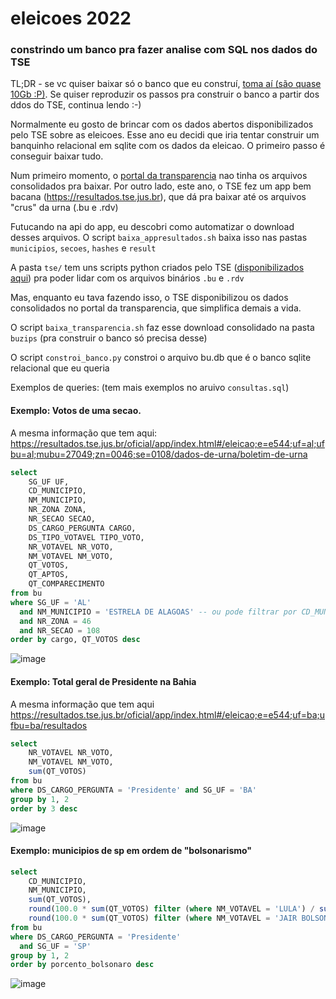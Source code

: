 # eleicoes 2022

### constrindo um banco pra fazer analise com SQL nos dados do TSE

TL;DR - se vc quiser baixar só o banco que eu construí, [toma aí (são quase 10Gb :P)](https://1drv.ms/u/s!Anp5dQ7ntRq8hAdzMazYWbbtDi-F?e=W4xatB). Se quiser reproduzir os passos pra construir o banco a partir dos ddos do TSE, continua lendo :-)

Normalmente eu gosto de brincar com os dados abertos disponibilizados pelo TSE sobre as eleicoes.
Esse ano eu decidi que iria tentar construir um banquinho relacional em sqlite com os dados da eleicao.
O primeiro passo é conseguir baixar tudo.

Num primeiro momento, o [portal da transparencia](https://dadosabertos.tse.jus.br/organization/tse-agel) nao tinha os arquivos consolidados pra baixar.
Por outro lado, este ano, o TSE fez um app bem bacana (https://resultados.tse.jus.br), que dá pra baixar até os arquivos "crus" da urna (.bu e .rdv)

Futucando na api do app, eu descobri como automatizar o download desses arquivos. O script `baixa_appresultados.sh` baixa isso nas pastas `municipios`, `secoes`, `hashes` e `result`

A pasta `tse/` tem uns scripts python criados pelo TSE ([disponibilizados aqui](https://www.tse.jus.br/eleicoes/eleicoes-2022/documentacao-tecnica-do-software-da-urna-eletronica)) pra poder lidar com os arquivos binários `.bu` e `.rdv`

Mas, enquanto eu tava fazendo isso, o TSE disponibilizou os dados consolidados no portal da transparencia, que simplifica demais a vida.

O script `baixa_transparencia.sh` faz esse download consolidado na pasta `buzips` (pra construir o banco só precisa desse)

O script `constroi_banco.py` constroi o arquivo bu.db que é o banco sqlite relacional que eu queria

Exemplos de queries: (tem mais exemplos no aruivo `consultas.sql`)

#### Exemplo: Votos de uma secao. 

A mesma informação que tem aqui: https://resultados.tse.jus.br/oficial/app/index.html#/eleicao;e=e544;uf=al;ufbu=al;mubu=27049;zn=0046;se=0108/dados-de-urna/boletim-de-urna
```sql
select 
	SG_UF UF,
	CD_MUNICIPIO,
	NM_MUNICIPIO,
	NR_ZONA ZONA,
	NR_SECAO SECAO,
	DS_CARGO_PERGUNTA CARGO,
	DS_TIPO_VOTAVEL TIPO_VOTO,
	NR_VOTAVEL NR_VOTO,
	NM_VOTAVEL NM_VOTO,
	QT_VOTOS,
	QT_APTOS,
	QT_COMPARECIMENTO 
from bu 
where SG_UF = 'AL'
  and NM_MUNICIPIO = 'ESTRELA DE ALAGOAS' -- ou pode filtrar por CD_MUNICIPIO = 27049
  and NR_ZONA = 46
  and NR_SECAO = 108
order by cargo, QT_VOTOS desc
```
![image](https://user-images.githubusercontent.com/218821/194704061-464b7489-f115-4d90-aa3c-7821842f7ad8.png)


#### Exemplo: Total geral de Presidente na Bahia

A mesma informação que tem aqui https://resultados.tse.jus.br/oficial/app/index.html#/eleicao;e=e544;uf=ba;ufbu=ba/resultados

```sql
select 
	NR_VOTAVEL NR_VOTO,
	NM_VOTAVEL NM_VOTO,
	sum(QT_VOTOS)
from bu 
where DS_CARGO_PERGUNTA = 'Presidente' and SG_UF = 'BA'
group by 1, 2
order by 3 desc
```
![image](https://user-images.githubusercontent.com/218821/194703966-efd06091-2648-4631-8e94-637c2bac536e.png)


#### Exemplo: municipios de sp em ordem de "bolsonarismo"

```sql
select 
	CD_MUNICIPIO,
	NM_MUNICIPIO,
	sum(QT_VOTOS),
	round(100.0 * sum(QT_VOTOS) filter (where NM_VOTAVEL = 'LULA') / sum(QT_VOTOS), 2) as porcento_lula,
	round(100.0 * sum(QT_VOTOS) filter (where NM_VOTAVEL = 'JAIR BOLSONARO') / sum(QT_VOTOS), 2) as porcento_bolsonaro
from bu 
where DS_CARGO_PERGUNTA = 'Presidente' 
  and SG_UF = 'SP'
group by 1, 2
order by porcento_bolsonaro desc
```
![image](https://user-images.githubusercontent.com/218821/194705549-febdf1a7-83bc-453e-844f-16200dcecb39.png)
